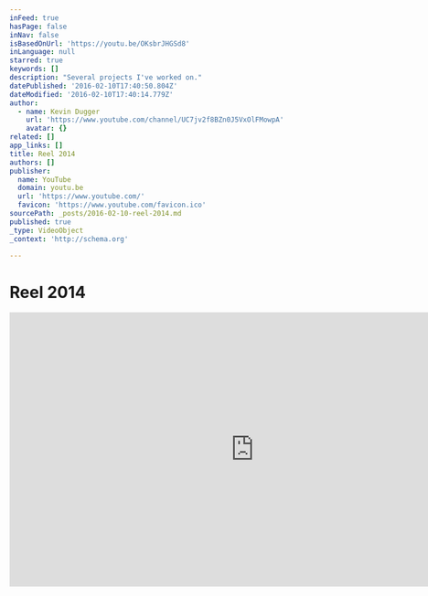 ```yaml
---
inFeed: true
hasPage: false
inNav: false
isBasedOnUrl: 'https://youtu.be/OKsbrJHGSd8'
inLanguage: null
starred: true
keywords: []
description: "Several projects I've worked on."
datePublished: '2016-02-10T17:40:50.804Z'
dateModified: '2016-02-10T17:40:14.779Z'
author:
  - name: Kevin Dugger
    url: 'https://www.youtube.com/channel/UC7jv2f8BZn0J5VxOlFMowpA'
    avatar: {}
related: []
app_links: []
title: Reel 2014
authors: []
publisher:
  name: YouTube
  domain: youtu.be
  url: 'https://www.youtube.com/'
  favicon: 'https://www.youtube.com/favicon.ico'
sourcePath: _posts/2016-02-10-reel-2014.md
published: true
_type: VideoObject
_context: 'http://schema.org'

---
```

# Reel 2014

<iframe src="https://cdn.embedly.com/widgets/media.html?src=https%3A%2F%2Fwww.youtube.com%2Fembed%2FOKsbrJHGSd8%3Ffeature%3Doembed&amp;url=https%3A%2F%2Fwww.youtube.com%2Fwatch%3Fv%3DOKsbrJHGSd8%26feature%3Dyoutu.be&amp;image=https%3A%2F%2Fi.ytimg.com%2Fvi%2FOKsbrJHGSd8%2Fhqdefault.jpg&amp;key=b7d04c9b404c499eba89ee7072e1c4f7&amp;type=text%2Fhtml&amp;schema=youtube" width="854" height="480" scrolling="no" frameborder="0" allowfullscreen="allowfullscreen" style=""></iframe>
